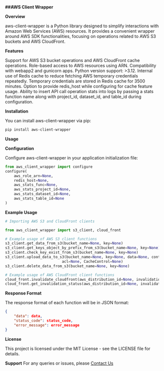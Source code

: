 **##AWS Client Wrapper**

**Overview**

aws-client-wrapper is a Python library designed to simplify interactions with Amazon Web Services (AWS) resources. It provides a convenient wrapper around AWS SDK functionalities, focusing on operations related to AWS S3 buckets and AWS CloudFront.


**Features**

Support for AWS S3 bucket operations and AWS CloudFront cache operations.
Role-based access to AWS resources using ARN.
Compatibility with webapp2 and gunicorn apps.
Python version support: >3.12.
Internal use of Redis cache to reduce fetching AWS temporary credentials repeatedly. Temporary credentials are stored in Redis cache for 3500 minutes.
Option to provide redis_host while configuring for cache feature usage.
Ability to insert API call operation stats into logs by passing a stats function name along with project_id, dataset_id, and table_id during configuration.

**Installation**

You can install aws-client-wrapper via pip:

```bash
pip install aws-client-wrapper
```

**Usage**

**Configuration**

Configure aws-client-wrapper in your application initialization file:

```python
from aws_client_wrapper import configure
configure(
    aws_role_arn=None, 
    redis_host=None, 
    aws_stats_func=None, 
    aws_stats_project_id=None,
    aws_stats_dataset_id=None, 
    aws_stats_table_id=None
)
```
**Example Usage**

```python
# Importing AWS S3 and CloudFront clients

from aws_client_wrapper import s3_client, cloud_front

# Example usage of AWS S3 client functions
s3_client.get_data_from_s3(bucket_name=None, key=None)
s3_client.get_keys_object_by_prefix_from_s3(bucket_name=None, key=None)
s3_client.check_key_exist_from_s3(bucket_name=None, key=None)
s3_client.upload_data_to_s3(bucket_name=None, key=None, data=None, content_type=None,
                          acl=None, CacheControl=None)
s3_client.delete_data_from_s3(bucket_name=None, key=None)

# Example usage of AWS CloudFront client functions
cloud_front.invalidate_cloudfront(aws_distribution_id=None, invalidation_paths=None)
cloud_front.get_invalidation_status(aws_distribution_id=None, invalidation_id=None)
```
**Response Format**

The response format of each function will be in JSON format:

```json
{
    "data": data,
    "status_code": status_code,
    "error_message": error_message
}
```
**License**

This project is licensed under the MIT License - see the LICENSE file for details.

**Support**
For any queries or issues, please [Contact Us](mailto:anilkumar.maurya@bluestacks.com)


